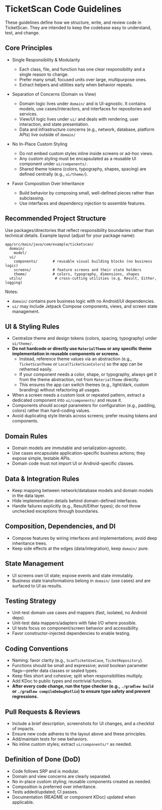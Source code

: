 # TicketScan Code Guidelines

These guidelines define how we structure, write, and review code in TicketScan. They are intended to keep the codebase easy to understand, test, and change.

## Core Principles

- Single Responsibility & Modularity
  - Each class, file, and function has one clear responsibility and a single reason to change.
  - Prefer many small, focused units over large, multipurpose ones.
  - Extract helpers and utilities early when behavior repeats.

- Separation of Concerns (Domain vs View)
  - Domain logic lives under `domain/` and is UI-agnostic. It contains models, use cases/interactors, and interfaces for repositories and services.
  - View/UI logic lives under `ui/` and deals with rendering, user interaction, and state presentation.
  - Data and infrastructure concerns (e.g., network, database, platform APIs) live outside of `domain/`

- No In-Place Custom Styling
  - Do not embed custom styles inline inside screens or ad-hoc views.
  - Any custom styling must be encapsulated as a reusable UI component under `ui/components/`.
  - Shared theme tokens (colors, typography, shapes, spacing) are defined centrally (e.g., `ui/theme/`).

- Favor Composition Over Inheritance
  - Build behavior by composing small, well-defined pieces rather than subclassing.
  - Use interfaces and dependency injection to assemble features.

## Recommended Project Structure

Use packages/directories that reflect responsibility boundaries rather than technical details. Example layout (adjust for your package name):

```
app/src/main/java/com/example/ticketscan/
  domain/
    model/
  ui/
    components/       # reusable visual building blocks (no business logic)
    screens/          # feature screens and their state holders
    theme/            # colors, typography, dimensions, shapes
  utils/               # cross-cutting utilities (e.g. Result, Either, logging)
```

Notes:
- `domain/` contains pure business logic with no Android/UI dependencies.
- `ui/` may include Jetpack Compose components, views, and screen state management.

## UI & Styling Rules

- Centralize theme and design tokens (colors, spacing, typography) under `ui/theme/`.
- **Do not hardcode or directly use `MaterialTheme` or any specific theme implementation in reusable components or screens.**
    - Instead, reference theme values via an abstraction (e.g., `TicketScanTheme` or `LocalTicketScanColors`) so the app can be rethemed easily.
    - If your component needs a color, shape, or typography, always get it from the theme abstraction, not from `MaterialTheme` directly.
    - This ensures the app can switch themes (e.g., light/dark, custom branding) without refactoring all usages.
- When a screen needs a custom look or repeated pattern, extract a dedicated component into `ui/components/` and reuse it.
- Components should accept parameters for configuration (e.g., padding, colors) rather than hard-coding values.
- Avoid duplicating style literals across screens; prefer reusing tokens and components.

## Domain Rules

- Domain models are immutable and serialization-agnostic.
- Use cases encapsulate application-specific business actions; they expose simple, testable APIs.
- Domain code must not import UI or Android-specific classes.

## Data & Integration Rules

- Keep mapping between network/database models and domain models in the data layer.
- Hide implementation details behind domain-defined interfaces.
- Handle failures explicitly (e.g., Result/Either types); do not throw unchecked exceptions through boundaries.

## Composition, Dependencies, and DI

- Compose features by wiring interfaces and implementations; avoid deep inheritance trees.
- Keep side effects at the edges (data/integration), keep `domain/` pure.

## State Management

- UI screens own UI state; expose events and state immutably.
- Business state transformations belong in `domain/` (use cases) and are surfaced to UI as results.

## Testing Strategy

- Unit-test domain use cases and mappers (fast, isolated, no Android deps).
- Unit-test data mappers/adapters with fake I/O where possible.
- UI tests focus on component/screen behavior and accessibility.
- Favor constructor-injected dependencies to enable testing.

## Coding Conventions

- Naming: favor clarity (e.g., `ScanTicketUseCase`, `TicketRepository`).
- Functions should be small and expressive; avoid boolean parameter flags—prefer data classes or sealed types.
- Keep files short and cohesive; split when responsibilities multiply.
- Add KDoc to public types and nontrivial functions.
- **After every code change, run the type checker (e.g., `./gradlew build` or `./gradlew compileDebugKotlin`) to ensure type safety and prevent regressions.**

## Pull Requests & Reviews

- Include a brief description, screenshots for UI changes, and a checklist of impacts.
- Ensure new code adheres to the layout above and these principles.
- Add/maintain tests for new behaviors.
- No inline custom styles; extract `ui/components/*` as needed.

## Definition of Done (DoD)

- Code follows SRP and is modular.
- Domain and view concerns are clearly separated.
- No in-place custom styling; reusable components created as needed.
- Composition is preferred over inheritance.
- Tests added/updated; CI passes.
- Documentation (README or component KDoc) updated when applicable.
